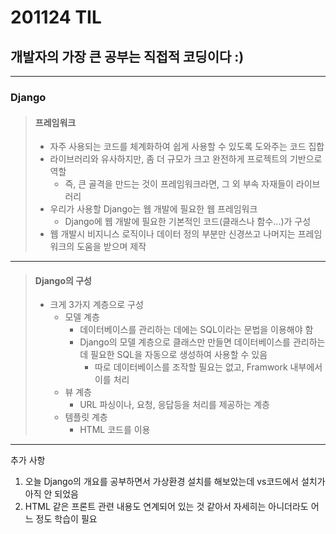 # 201124 TIL
## 개발자의 가장 큰 공부는 직접적 코딩이다 :)
-------------------------
### Django
> #### 프레임워크
>   * 자주 사용되는 코드를 체계화하여 쉽게 사용할 수 있도록 도와주는 코드 집합
>   * 라이브러리와 유사하지만, 좀 더 규모가 크고 완전하게 프로젝트의 기반으로 역할
>     * 즉, 큰 골격을 만드는 것이 프레임워크라면, 그 외 부속 자재들이 라이브러리
>   * 우리가 사용할 Django는 웹 개발에 필요한 웹 프레임워크
>     * Django에 웹 개발에 필요한 기본적인 코드(클래스나 함수...)가 구성
>   * 웹 개발시 비지니스 로직이나 데이터 정의 부분만 신경쓰고 나머지는 프레임워크의 도움을 받으며 제작
----------------------------
> #### Django의 구성
> * 크게 3가지 계층으로 구성
>   * 모델 계층
>     * 데이터베이스를 관리하는 데에는 SQL이라는 문법을 이용해야 함
>     * Django의 모델 계층으로 클래스만 만들면 데이터베이스를 관리하는데 필요한 SQL을 자동으로 생성하여 사용할 수 있음
>       * 따로 데이터베이스를 조작할 필요는 없고, Framwork 내부에서 이를 처리
>   * 뷰 계층
>     * URL 파싱이나, 요청, 응답등을 처리를 제공하는 계층
>   * 템플릿 계층
>     * HTML 코드를 이용
---------------------------
추가 사항
1. 오늘 Django의 개요를 공부하면서 가상환경 설치를 해보았는데 vs코드에서 설치가 아직 안 되었음
2. HTML 같은 프론트 관련 내용도 연계되어 있는 것 같아서 자세히는 아니더라도 어느 정도 학습이 필요
